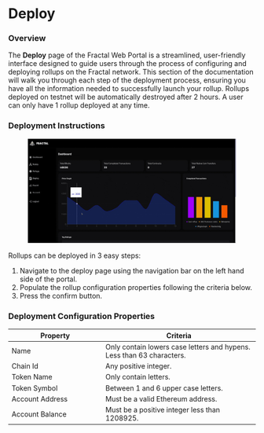 # Deploy

### Overview

The **Deploy** page of the Fractal Web Portal is a streamlined, user-friendly interface designed to guide users through the process of configuring and deploying rollups on the Fractal network. This section of the documentation will walk you through each step of the deployment process, ensuring you have all the information needed to successfully launch your rollup.  Rollups deployed on testnet will be automatically destroyed after 2 hours. A user can only have 1 rollup deployed at any time.

### Deployment Instructions

<figure><img src="../.gitbook/assets/fractal-deploy (1).gif" alt=""><figcaption></figcaption></figure>

Rollups can be deployed in 3 easy steps:

1. Navigate to the deploy page using the navigation bar on the left hand side of the portal.
2. Populate the rollup configuration properties following the criteria below.
3. Press the confirm button.

### Deployment Configuration Properties

<table><thead><tr><th width="177">Property</th><th>Criteria</th></tr></thead><tbody><tr><td>Name</td><td>Only contain lowers case letters and hypens. Less than 63 characters.</td></tr><tr><td>Chain Id</td><td>Any positive integer.</td></tr><tr><td>Token Name</td><td>Only contain letters.</td></tr><tr><td>Token Symbol</td><td>Between 1 and 6 upper case letters.</td></tr><tr><td>Account Address</td><td>Must be a valid Ethereum address.</td></tr><tr><td>Account Balance</td><td>Must be a positive integer less than 1208925.</td></tr></tbody></table>

